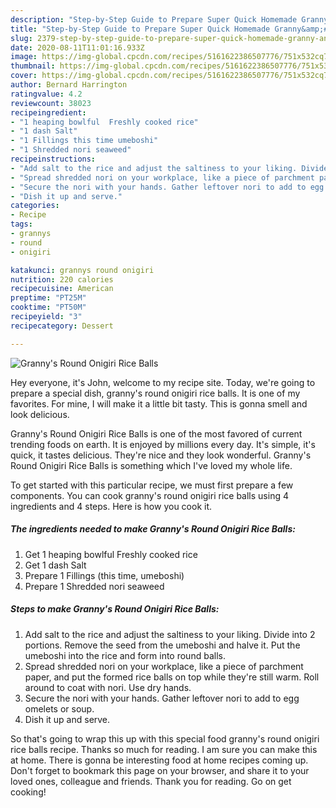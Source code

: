 ```yaml
---
description: "Step-by-Step Guide to Prepare Super Quick Homemade Granny&amp;#39;s Round Onigiri Rice Balls"
title: "Step-by-Step Guide to Prepare Super Quick Homemade Granny&amp;#39;s Round Onigiri Rice Balls"
slug: 2379-step-by-step-guide-to-prepare-super-quick-homemade-granny-and-39-s-round-onigiri-rice-balls
date: 2020-08-11T11:01:16.933Z
image: https://img-global.cpcdn.com/recipes/5161622386507776/751x532cq70/grannys-round-onigiri-rice-balls-recipe-main-photo.jpg
thumbnail: https://img-global.cpcdn.com/recipes/5161622386507776/751x532cq70/grannys-round-onigiri-rice-balls-recipe-main-photo.jpg
cover: https://img-global.cpcdn.com/recipes/5161622386507776/751x532cq70/grannys-round-onigiri-rice-balls-recipe-main-photo.jpg
author: Bernard Harrington
ratingvalue: 4.2
reviewcount: 38023
recipeingredient:
- "1 heaping bowlful  Freshly cooked rice"
- "1 dash Salt"
- "1 Fillings this time umeboshi"
- "1 Shredded nori seaweed"
recipeinstructions:
- "Add salt to the rice and adjust the saltiness to your liking. Divide into 2 portions. Remove the seed from the umeboshi and halve it. Put the umeboshi into the rice and form into round balls."
- "Spread shredded nori on your workplace, like a piece of parchment paper, and put the formed rice balls on top while they&#39;re still warm. Roll around to coat with nori. Use dry hands."
- "Secure the nori with your hands. Gather leftover nori to add to egg omelets or soup."
- "Dish it up and serve."
categories:
- Recipe
tags:
- grannys
- round
- onigiri

katakunci: grannys round onigiri 
nutrition: 220 calories
recipecuisine: American
preptime: "PT25M"
cooktime: "PT50M"
recipeyield: "3"
recipecategory: Dessert

---
```



![Granny&#39;s Round Onigiri Rice Balls](https://img-global.cpcdn.com/recipes/5161622386507776/751x532cq70/grannys-round-onigiri-rice-balls-recipe-main-photo.jpg)

Hey everyone, it's John, welcome to my recipe site. Today, we're going to prepare a special dish, granny&#39;s round onigiri rice balls. It is one of my favorites. For mine, I will make it a little bit tasty. This is gonna smell and look delicious.

Granny&#39;s Round Onigiri Rice Balls is one of the most favored of current trending foods on earth. It is enjoyed by millions every day. It's simple, it's quick, it tastes delicious. They're nice and they look wonderful. Granny&#39;s Round Onigiri Rice Balls is something which I've loved my whole life.




To get started with this particular recipe, we must first prepare a few components. You can cook granny&#39;s round onigiri rice balls using 4 ingredients and 4 steps. Here is how you cook it.

<!--inarticleads1-->

##### The ingredients needed to make Granny&#39;s Round Onigiri Rice Balls:

1. Get 1 heaping bowlful  Freshly cooked rice
1. Get 1 dash Salt
1. Prepare 1 Fillings (this time, umeboshi)
1. Prepare 1 Shredded nori seaweed




<!--inarticleads2-->

##### Steps to make Granny&#39;s Round Onigiri Rice Balls:

1. Add salt to the rice and adjust the saltiness to your liking. Divide into 2 portions. Remove the seed from the umeboshi and halve it. Put the umeboshi into the rice and form into round balls.
1. Spread shredded nori on your workplace, like a piece of parchment paper, and put the formed rice balls on top while they&#39;re still warm. Roll around to coat with nori. Use dry hands.
1. Secure the nori with your hands. Gather leftover nori to add to egg omelets or soup.
1. Dish it up and serve.




So that's going to wrap this up with this special food granny&#39;s round onigiri rice balls recipe. Thanks so much for reading. I am sure you can make this at home. There is gonna be interesting food at home recipes coming up. Don't forget to bookmark this page on your browser, and share it to your loved ones, colleague and friends. Thank you for reading. Go on get cooking!
